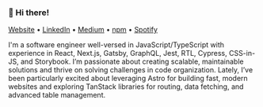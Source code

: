 <h3>👋 Hi there!</h3>

<p>
  <a href="https://vandreleal.github.io" target="_blank">Website</a> •
  <a href="https://www.linkedin.com/in/vandre/" target="_blank">LinkedIn</a> •
  <a href="https://medium.com/@vandreleal" target="_blank">Medium</a> •
  <a href="https://www.npmjs.com/~vandreleal" target="_blank">npm</a> •
  <a href="https://open.spotify.com/user/vandrelc" target="_blank">Spotify</a>
</p>

<p>
  I'm a software engineer well-versed in JavaScript/TypeScript with experience in React, Next.js, Gatsby, GraphQL, Jest, RTL, Cypress, CSS-in-JS, and Storybook. I’m passionate about creating scalable, maintainable solutions and thrive on solving challenges in code organization. Lately, I’ve been particularly excited about leveraging Astro for building fast, modern websites and exploring TanStack libraries for routing, data fetching, and advanced table management.
</p>
